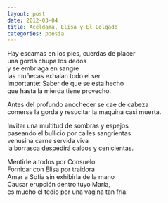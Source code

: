 ```yaml
---
layout: post
date: 2012-03-04
title: Acéldama, Elisa y El Colgado
categories: poesía
---
```


Hay escamas en los pies, cuerdas de placer  
una gorda chupa los dedos    
y se embriaga en sangre  
las muñecas exhalan todo el ser  
Importante: Saber de que se esta hecho    
que hasta la mierda tiene provecho.  

<!--more-->

Antes del profundo anochecer se cae de cabeza  
comerse la gorda y resucitar la maquina casi muerta.  

Invitar una multitud de sombras y espejos  
paseando el bullicio por calles sangrientas  
venusina carne servida viva  
la borrasca despedirá caídos y cenicientas.  

Mentirle a todos por Consuelo  
Fornicar con Elisa por traidora  
Amar a Sofía sin exhibirla de la mano  
Causar erupción dentro tuyo María,  
es mucho el tedio por una vagina tan fría.  
